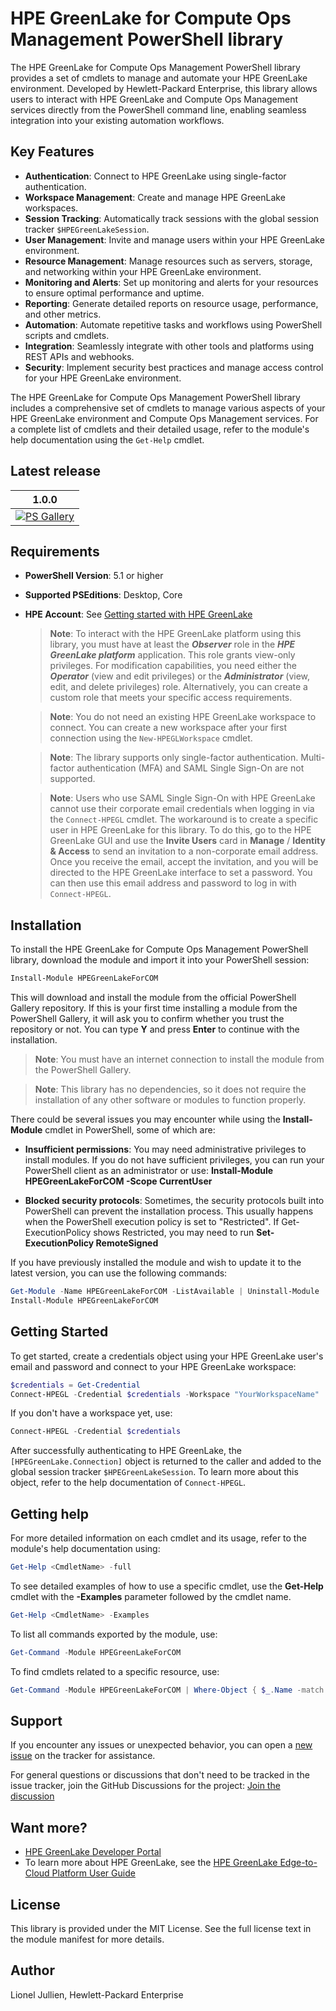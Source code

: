 # HPE GreenLake for Compute Ops Management PowerShell library 

The HPE GreenLake for Compute Ops Management PowerShell library provides a set of cmdlets to manage and automate your HPE GreenLake environment. Developed by Hewlett-Packard Enterprise, this library allows users to interact with HPE GreenLake and Compute Ops Management services directly from the PowerShell command line, enabling seamless integration into your existing automation workflows.


## Key Features

- **Authentication**: Connect to HPE GreenLake using single-factor authentication.
- **Workspace Management**: Create and manage HPE GreenLake workspaces.
- **Session Tracking**: Automatically track sessions with the global session tracker `$HPEGreenLakeSession`.
- **User Management**: Invite and manage users within your HPE GreenLake environment.
- **Resource Management**: Manage resources such as servers, storage, and networking within your HPE GreenLake environment.
- **Monitoring and Alerts**: Set up monitoring and alerts for your resources to ensure optimal performance and uptime.
- **Reporting**: Generate detailed reports on resource usage, performance, and other metrics.
- **Automation**: Automate repetitive tasks and workflows using PowerShell scripts and cmdlets.
- **Integration**: Seamlessly integrate with other tools and platforms using REST APIs and webhooks.
- **Security**: Implement security best practices and manage access control for your HPE GreenLake environment.

The HPE GreenLake for Compute Ops Management PowerShell library includes a comprehensive set of cmdlets to manage various aspects of your HPE GreenLake environment and Compute Ops Management services. For a complete list of cmdlets and their detailed usage, refer to the module's help documentation using the `Get-Help` cmdlet.


## Latest release

1.0.0 |
------------ |
[![PS Gallery][GL-master-psgallery-badge]][GL-master-psgallery-link] |


## Requirements 

- **PowerShell Version**: 5.1 or higher
- **Supported PSEditions**: Desktop, Core
- **HPE Account**: See [Getting started with HPE GreenLake](https://support.hpe.com/hpesc/public/docDisplay?docId=a00120892en_us&page=GUID-497192AA-FDC2-49C5-B572-0D2F58A23745.html)

    > **Note**: To interact with the HPE GreenLake platform using this library, you must have at least the ***Observer*** role in the ***HPE GreenLake platform*** application. This role grants view-only privileges. For modification capabilities, you need either the ***Operator*** (view and edit privileges) or the ***Administrator*** (view, edit, and delete privileges) role. Alternatively, you can create a custom role that meets your specific access requirements.

    > **Note**: You do not need an existing HPE GreenLake workspace to connect. You can create a new workspace after your first connection using the `New-HPEGLWorkspace` cmdlet.

    > **Note**: The library supports only single-factor authentication. Multi-factor authentication (MFA) and SAML Single Sign-On are not supported.

    > **Note**: Users who use SAML Single Sign-On with HPE GreenLake cannot use their corporate email credentials when logging in via the `Connect-HPEGL` cmdlet. The workaround is to create a specific user in HPE GreenLake for this library. To do this, go to the HPE GreenLake GUI and use the **Invite Users** card in **Manage** / **Identity & Access** to send an invitation to a non-corporate email address. Once you receive the email, accept the invitation, and you will be directed to the HPE GreenLake interface to set a password. You can then use this email address and password to log in with `Connect-HPEGL`.



## Installation 

To install the HPE GreenLake for Compute Ops Management PowerShell library, download the module and import it into your PowerShell session:

```powerShell
Install-Module HPEGreenLakeForCOM
```

This will download and install the module from the official PowerShell Gallery repository. If this is your first time installing a module from the PowerShell Gallery, it will ask you to confirm whether you trust the repository or not. You can type **Y** and press **Enter** to continue with the installation.

>**Note**: You must have an internet connection to install the module from the PowerShell Gallery. 

>**Note**: This library has no dependencies, so it does not require the installation of any other software or modules to function properly.

There could be several issues you may encounter while using the **Install-Module** cmdlet in PowerShell, some of which are:

* **Insufficient permissions**: You may need administrative privileges to install modules. If you do not have sufficient privileges, you can run your PowerShell client as an administrator or use: **Install-Module HPEGreenLakeForCOM -Scope CurrentUser**
    
* **Blocked security protocols**: Sometimes, the security protocols built into PowerShell can prevent the installation process. This usually happens when the PowerShell execution policy is set to "Restricted". If Get-ExecutionPolicy shows Restricted, you may need to run **Set-ExecutionPolicy RemoteSigned**

If you have previously installed the module and wish to update it to the latest version, you can use the following commands:

```PowerShell
Get-Module -Name HPEGreenLakeForCOM -ListAvailable | Uninstall-Module
Install-Module HPEGreenLakeForCOM
```


## Getting Started

To get started, create a credentials object using your HPE GreenLake user's email and password and connect to your HPE GreenLake workspace:


```powerShell
$credentials = Get-Credential
Connect-HPEGL -Credential $credentials -Workspace "YourWorkspaceName"
```

If you don't have a workspace yet, use:

```powerShell
Connect-HPEGL -Credential $credentials 
```

After successfully authenticating to HPE GreenLake, the `[HPEGreenLake.Connection]` object is returned to the caller and added to the global session tracker `$HPEGreenLakeSession`. 
To learn more about this object, refer to the help documentation of `Connect-HPEGL`.


## Getting help

For more detailed information on each cmdlet and its usage, refer to the module's help documentation using:

```PowerShell
Get-Help <CmdletName> -full
```

To see detailed examples of how to use a specific cmdlet, use the **Get-Help** cmdlet with the **\-Examples** parameter followed by the cmdlet name.

```PowerShell
Get-Help <CmdletName> -Examples
```
To list all commands exported by the module, use:

```PowerShell
Get-Command -Module HPEGreenLakeForCOM
```

To find cmdlets related to a specific resource, use:

```PowerShell
Get-Command -Module HPEGreenLakeForCOM | Where-Object { $_.Name -match "<ResourceName>" }
```

## Support

If you encounter any issues or unexpected behavior, you can open a [new issue][new-issue-link] on the tracker for assistance.

For general questions or discussions that don't need to be tracked in the issue tracker, join the GitHub Discussions for the project: [Join the discussion][github-chat-link]

## Want more?

* [HPE GreenLake Developer Portal](https://developer.greenlake.hpe.com/)
* To learn more about HPE GreenLake, see the [HPE GreenLake Edge-to-Cloud Platform User Guide](https://support.hpe.com/hpesc/public/docDisplay?docId=a00120892en_us)

<!-- markdown variables links -->

[GL-master-psgallery-badge]: https://img.shields.io/powershellgallery/dt/HPEGreenLake?label=PSGallery
[GL-master-psgallery-link]: https://www.powershellgallery.com/packages/HPEGreenLakeForCOM


<!-- MISC DO NOT TOUCH -->
[new-issue-badge-url]: https://img.shields.io/badge/issues-new-yellowgreen?style=flat&logo=github
[new-issue-link]: https://github.com/jullienl/HPE-COM-PowerShell-library/issues
[github-chat-badge-url]: https://img.shields.io/badge/chat-on%20github%20discussions-green?style=flat&logo=gitter
[github-chat-link]: https://github.com/jullienl/HPE-COM-PowerShell-library/discussions


## License
This library is provided under the MIT License. See the full license text in the module manifest for more details.

## Author
Lionel Jullien, Hewlett-Packard Enterprise